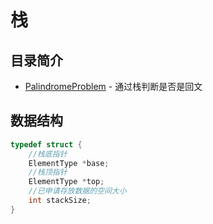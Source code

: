 # 栈
## 目录简介
* [PalindromeProblem](https://github.com/Like-Drinking-water/algorithms/tree/master/stack/PalindromeProblem) - 通过栈判断是否是回文
## 数据结构
``` c
typedef struct {
    //栈底指针
    ElementType *base;
    //栈顶指针
    ElementType *top;
    //已申请存放数据的空间大小
    int stackSize;
}
```



